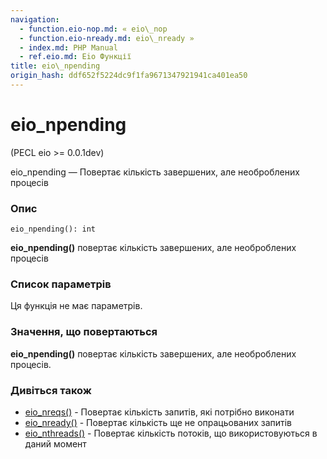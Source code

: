```yaml
---
navigation:
  - function.eio-nop.md: « eio\_nop
  - function.eio-nready.md: eio\_nready »
  - index.md: PHP Manual
  - ref.eio.md: Eio Функції
title: eio\_npending
origin_hash: ddf652f5224dc9f1fa9671347921941ca401ea50
---
```

# eio\_npending

(PECL eio >= 0.0.1dev)

eio\_npending — Повертає кількість завершених, але необроблених процесів

### Опис

```methodsynopsis
eio_npending(): int
```

**eio\_npending()** повертає кількість завершених, але необроблених процесів

### Список параметрів

Ця функція не має параметрів.

### Значення, що повертаються

**eio\_npending()** повертає кількість завершених, але необроблених процесів.

### Дивіться також

-   [eio\_nreqs()](function.eio-nreqs.md) \- Повертає кількість запитів, які потрібно виконати
-   [eio\_nready()](function.eio-nready.md) \- Повертає кількість ще не опрацьованих запитів
-   [eio\_nthreads()](function.eio-nthreads.md) \- Повертає кількість потоків, що використовуються в даний момент
